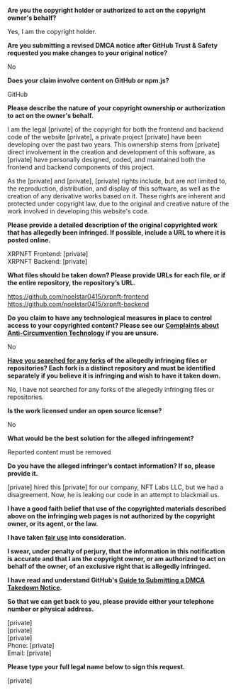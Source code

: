 **Are you the copyright holder or authorized to act on the copyright owner's behalf?**

Yes, I am the copyright holder.

**Are you submitting a revised DMCA notice after GitHub Trust & Safety requested you make changes to your original notice?**

No

**Does your claim involve content on GitHub or npm.js?**

GitHub

**Please describe the nature of your copyright ownership or authorization to act on the owner's behalf.**

I am the legal [private] of the copyright for both the frontend and backend code of the website [private], a private project [private] have been developing over the past two years. This ownership stems from [private] direct involvement in the creation and development of this software, as [private] have personally designed, coded, and maintained both the frontend and backend components of this project.

As the [private] and [private], [private] rights include, but are not limited to, the reproduction, distribution, and display of this software, as well as the creation of any derivative works based on it. These rights are inherent and protected under copyright law, due to the original and creative nature of the work involved in developing this website's code.

**Please provide a detailed description of the original copyrighted work that has allegedly been infringed. If possible, include a URL to where it is posted online.**

XRPNFT Frontend: [private]    
XRPNFT Backend: [private]  

**What files should be taken down? Please provide URLs for each file, or if the entire repository, the repository’s URL.**

https://github.com/noelstar0415/xrpnft-frontend  
https://github.com/noelstar0415/xrpnft-backend

**Do you claim to have any technological measures in place to control access to your copyrighted content? Please see our <a href="https://docs.github.com/articles/guide-to-submitting-a-dmca-takedown-notice#complaints-about-anti-circumvention-technology">Complaints about Anti-Circumvention Technology</a> if you are unsure.**

No

**<a href="https://docs.github.com/articles/dmca-takedown-policy#b-what-about-forks-or-whats-a-fork">Have you searched for any forks</a> of the allegedly infringing files or repositories? Each fork is a distinct repository and must be identified separately if you believe it is infringing and wish to have it taken down.**

No, I have not searched for any forks of the allegedly infringing files or repositories.

**Is the work licensed under an open source license?**

No

**What would be the best solution for the alleged infringement?**

Reported content must be removed

**Do you have the alleged infringer’s contact information? If so, please provide it.**

[private] hired this [private] for our company, NFT Labs LLC, but we had a disagreement. Now, he is leaking our code in an attempt to blackmail us.

**I have a good faith belief that use of the copyrighted materials described above on the infringing web pages is not authorized by the copyright owner, or its agent, or the law.**

**I have taken <a href="https://www.lumendatabase.org/topics/22">fair use</a> into consideration.**

**I swear, under penalty of perjury, that the information in this notification is accurate and that I am the copyright owner, or am authorized to act on behalf of the owner, of an exclusive right that is allegedly infringed.**

**I have read and understand GitHub's <a href="https://docs.github.com/articles/guide-to-submitting-a-dmca-takedown-notice/">Guide to Submitting a DMCA Takedown Notice</a>.**

**So that we can get back to you, please provide either your telephone number or physical address.**

[private]  
[private]  
[private]  
Phone: [private]  
Email: [private]  

**Please type your full legal name below to sign this request.**

[private]  

